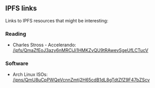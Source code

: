 


## IPFS links

Links to IPFS resources that might be interesting:

### Reading

*   Charles Stross - Accelerando: [/ipfs/QmaZfEoJ3azy6nMRCjJi1HMKZvQU9tRAwevSgeUfLCTucV](ipfs://QmaZfEoJ3azy6nMRCjJi1HMKZvQU9tRAwevSgeUfLCTucV)

### Software

*   Arch Linux ISOs: [/ipns/QmU8uCpPWQeVcnnZmtj2H65cdB1dL8gTdtZfZ9F47bZScv](ipns://QmU8uCpPWQeVcnnZmtj2H65cdB1dL8gTdtZfZ9F47bZScv)
